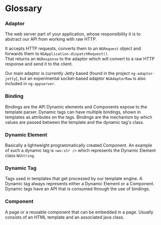 # Glossary

### Adaptor

The web server part of your application, whose responsibility it is to abstract our API from working with raw HTTP.

It accepts HTTP requests, converts them to an ```NGRequest``` object and forwards them to ```NGApplication.dispatchRequest()```.\
That returns an ```NGResponse``` to the adaptor which will convert to a raw HTTP response and send it to the client.

Our main adaptor is currently Jetty based (found in the project ```ng-adaptor-jetty```), but an experimental socket-based adaptor ```NGAdaptorRaw``` is also included in ```ng-appserver```.

### Binding

Bindings are the API Dynamic elements and Components expose to the template parser. Dynamic tags can have multiple bindings, shown in templates as attributes on the tags. Bindings are the mechanism by which values are passed between the template and the dynamic tag's class.

### Dynamic Element

Basically a lightweight programmatically created Component. An example of such a dynamic tag is ```<wo:str />``` which represents the Dynamic Element class ```NGString```.

### Dynamic Tag

Tags used in templates that get processed by our template engine. A Dynamic tag always represents either a Dynamic Element or a Component. Dynamic tags have an API that is consumed through the use of bindings.

### Component

A page or a reusable component that can be embedded in a page. Usually consists of an HTML template and an associated java class.

<!--

TODO these are work in progress

### KeyValueCoding


### KeyPath

[//]: # Template
-->